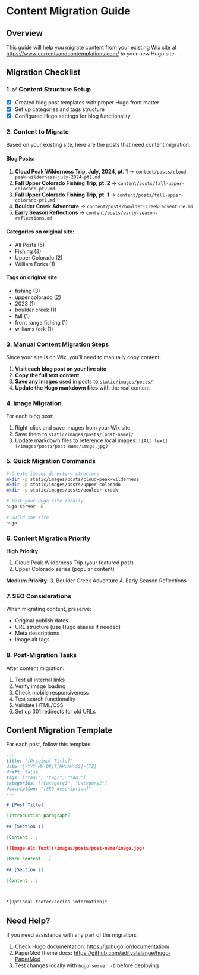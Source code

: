 # Content Migration Guide

## Overview
This guide will help you migrate content from your existing Wix site at https://www.currentsandcontemplations.com/ to your new Hugo site.

## Migration Checklist

### 1. ✅ Content Structure Setup
- [x] Created blog post templates with proper Hugo front matter
- [x] Set up categories and tags structure
- [x] Configured Hugo settings for blog functionality

### 2. Content to Migrate

Based on your existing site, here are the posts that need content migration:

#### Blog Posts:
1. **Cloud Peak Wilderness Trip, July, 2024, pt. 1** → `content/posts/cloud-peak-wilderness-july-2024-pt1.md`
2. **Fall Upper Colorado Fishing Trip, pt. 2** → `content/posts/fall-upper-colorado-pt2.md`
3. **Fall Upper Colorado Fishing Trip, pt. 1** → `content/posts/fall-upper-colorado-pt1.md`
4. **Boulder Creek Adventure** → `content/posts/boulder-creek-adventure.md`
5. **Early Season Reflections** → `content/posts/early-season-reflections.md`

#### Categories on original site:
- All Posts (5)
- Fishing (3)
- Upper Colorado (2)
- William Forks (1)

#### Tags on original site:
- fishing (3)
- upper colorado (2)
- 2023 (1)
- boulder creek (1)
- fall (1)
- front range fishing (1)
- williams fork (1)

### 3. Manual Content Migration Steps

Since your site is on Wix, you'll need to manually copy content:

1. **Visit each blog post on your live site**
2. **Copy the full text content**
3. **Save any images** used in posts to `static/images/posts/`
4. **Update the Hugo markdown files** with the real content

### 4. Image Migration

For each blog post:
1. Right-click and save images from your Wix site
2. Save them to `static/images/posts/[post-name]/`
3. Update markdown files to reference local images: `![Alt text](/images/posts/post-name/image.jpg)`

### 5. Quick Migration Commands

```bash
# Create images directory structure
mkdir -p static/images/posts/cloud-peak-wilderness
mkdir -p static/images/posts/upper-colorado
mkdir -p static/images/posts/boulder-creek

# Test your Hugo site locally
hugo server -D

# Build the site
hugo
```

### 6. Content Migration Priority

**High Priority:**
1. Cloud Peak Wilderness Trip (your featured post)
2. Upper Colorado series (popular content)

**Medium Priority:**
3. Boulder Creek Adventure
4. Early Season Reflections

### 7. SEO Considerations

When migrating content, preserve:
- Original publish dates
- URL structure (use Hugo aliases if needed)
- Meta descriptions
- Image alt tags

### 8. Post-Migration Tasks

After content migration:
1. Test all internal links
2. Verify image loading
3. Check mobile responsiveness
4. Test search functionality
5. Validate HTML/CSS
6. Set up 301 redirects for old URLs

## Content Migration Template

For each post, follow this template:

```markdown
---
title: "[Original Title]"
date: [YYYY-MM-DD]T[HH:MM:SS]-[TZ]
draft: false
tags: ["tag1", "tag2", "tag3"]
categories: ["Category1", "Category2"]
description: "[SEO description]"
---

# [Post Title]

[Introduction paragraph]

## [Section 1]

[Content...]

![Image Alt Text](/images/posts/post-name/image.jpg)

[More content...]

## [Section 2]

[Content...]

---

*[Optional footer/series information]*
```

## Need Help?

If you need assistance with any part of the migration:
1. Check Hugo documentation: https://gohugo.io/documentation/
2. PaperMod theme docs: https://github.com/adityatelange/hugo-PaperMod
3. Test changes locally with `hugo server -D` before deploying 